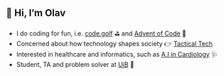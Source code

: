 ## 👋 Hi, I’m Olav

- I do coding for fun, i.e. [code.golf](https://code.golf) :golf: and [Advent of Code](https://adventofcode.com) :santa:
- Concerned about how technology shapes society :point_right: [Tactical Tech](https://tacticaltech.org/)
- Interested in healthcare and informatics, such as [A.I in Cardiology](https://github.com/cbailes/awesome-ai-cardiology) :stethoscope:
- Student, TA and problem solver at [UiB](https://www.uib.no/) 🏫

<!---
olavaga/olavaga is a ✨ special ✨ repository because its `README.md` (this file) appears on your GitHub profile.
You can click the Preview link to take a look at your changes.
--->

